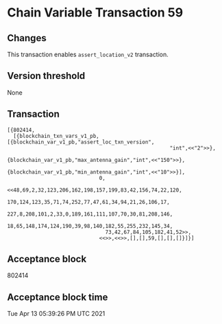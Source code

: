 # Chain Variable Transaction 59

## Changes

This transaction enables `assert_location_v2` transaction.

## Version threshold

None

## Transaction

```
[{802414,
  [{blockchain_txn_vars_v1_pb,[{blockchain_var_v1_pb,"assert_loc_txn_version",
                                                     "int",<<"2">>},
                               {blockchain_var_v1_pb,"max_antenna_gain","int",<<"150">>},
                               {blockchain_var_v1_pb,"min_antenna_gain","int",<<"10">>}],
                              0,
                              <<48,69,2,32,123,206,162,198,157,199,83,42,156,74,22,120,
                                170,124,123,35,71,74,252,77,47,61,34,94,21,26,106,17,
                                227,8,208,101,2,33,0,189,161,111,107,70,30,81,208,146,
                                18,65,148,174,124,190,39,98,140,182,55,255,232,145,34,
                                73,42,67,84,105,182,41,52>>,
                              <<>>,<<>>,[],[],59,[],[],[]}]}]
```

## Acceptance block

802414

## Acceptance block time

Tue Apr 13 05:39:26 PM UTC 2021
